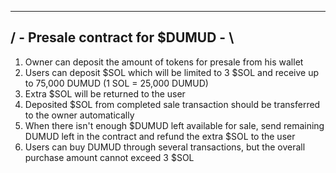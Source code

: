  ---------------------------------
/ - Presale contract for $DUMUD - \
-----------------------------------
1. Owner can deposit the amount of tokens for presale from his wallet
2. Users can deposit $SOL which will be limited to 3 $SOL and receive up to 75,000 DUMUD (1 SOL = 25,000 DUMUD)
3. Extra $SOL will be returned to the user
4. Deposited $SOL from completed sale transaction should be transferred to the owner automatically
5. When there isn't enough $DUMUD left available for sale, send remaining DUMUD left in the contract and refund the extra $SOL to the user
6. Users can buy DUMUD through several transactions, but the overall purchase amount cannot exceed 3 $SOL
